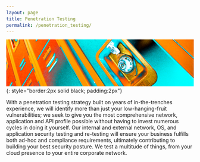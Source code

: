 ```yaml
---
layout: page
title: Penetration Testing
permalink: /penetration_testing/
---
```

![Penetration Testing](/assets/penetration_testing.jpg){: style="border:2px solid black; padding:2px"}

With a penetration testing strategy built on years of in-the-trenches experience, we will identify more than just your low-hanging-fruit vulnerabilities; we seek to give you the most comprehensive network, application and API profile possible without having to invest numerous cycles in doing it yourself. Our internal and external network, OS, and application security testing and re-testing will ensure your business fulfills both ad-hoc and compliance requirements, ultimately contributing to building your best security posture. We test a multitude of things, from your cloud presence to your entire corporate network.
